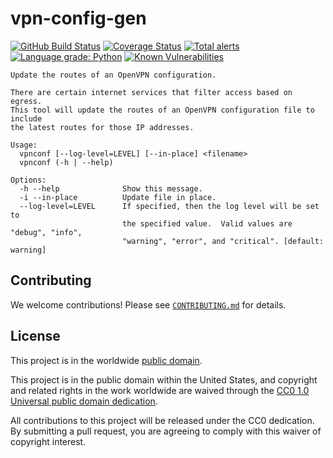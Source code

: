 # vpn-config-gen #

[![GitHub Build Status](https://github.com/cisagov/vpn-config-gen/workflows/build/badge.svg)](https://github.com/cisagov/vpn-config-gen/actions)
[![Coverage Status](https://coveralls.io/repos/github/cisagov/vpn-config-gen/badge.svg?branch=develop)](https://coveralls.io/github/cisagov/vpn-config-gen?branch=develop)
[![Total alerts](https://img.shields.io/lgtm/alerts/g/cisagov/vpn-config-gen.svg?logo=lgtm&logoWidth=18)](https://lgtm.com/projects/g/cisagov/vpn-config-gen/alerts/)
[![Language grade: Python](https://img.shields.io/lgtm/grade/python/g/cisagov/vpn-config-gen.svg?logo=lgtm&logoWidth=18)](https://lgtm.com/projects/g/cisagov/vpn-config-gen/context:python)
[![Known Vulnerabilities](https://snyk.io/test/github/cisagov/vpn-config-gen/develop/badge.svg)](https://snyk.io/test/github/cisagov/vpn-config-gen)

```console
Update the routes of an OpenVPN configuration.

There are certain internet services that filter access based on egress.
This tool will update the routes of an OpenVPN configuration file to include
the latest routes for those IP addresses.

Usage:
  vpnconf [--log-level=LEVEL] [--in-place] <filename>
  vpnconf (-h | --help)

Options:
  -h --help              Show this message.
  -i --in-place          Update file in place.
  --log-level=LEVEL      If specified, then the log level will be set to
                         the specified value.  Valid values are "debug", "info",
                         "warning", "error", and "critical". [default: warning]
```

## Contributing ##

We welcome contributions!  Please see [`CONTRIBUTING.md`](CONTRIBUTING.md) for
details.

## License ##

This project is in the worldwide [public domain](LICENSE).

This project is in the public domain within the United States, and
copyright and related rights in the work worldwide are waived through
the [CC0 1.0 Universal public domain
dedication](https://creativecommons.org/publicdomain/zero/1.0/).

All contributions to this project will be released under the CC0
dedication. By submitting a pull request, you are agreeing to comply
with this waiver of copyright interest.
